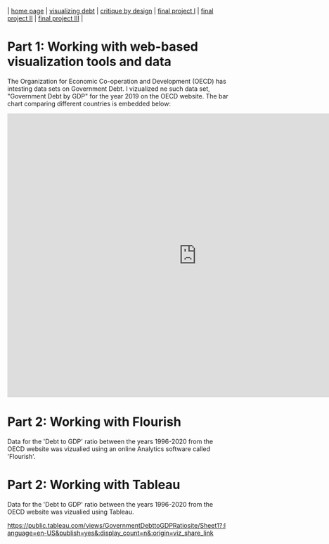 | [home page](https://cmustudent.github.io/tswd-portfolio-templates/) | [visualizing debt](visualizing-government-debt) | [critique by design](critique-by-design) | [final project I](final-project-part-one) | [final project II](final-project-part-two) | [final project III](final-project-part-three) |

# Part 1: Working with web-based visualization tools and data
The Organization for Economic Co-operation and Development (OECD) has intesting data sets on Government Debt. I vizualized ne such data set, "Government Debt by GDP" for the year 2019 on the OECD website. The bar chart comparing different countries is embedded below:

<iframe src="https://data.oecd.org/chart/6XS6" width="860" height="645" style="border: 0" mozallowfullscreen="true" webkitallowfullscreen="true" allowfullscreen="true"><a href="https://data.oecd.org/chart/6XS6" target="_blank">OECD Chart: General government debt, Total, % of GDP, Annual, 2019</a></iframe>

# Part 2: Working with Flourish
Data for the 'Debt to GDP' ratio between the years 1996-2020 from the OECD website was vizualied using an online Analytics software called 'Flourish'. 

<div class="flourish-embed flourish-chart" data-src="visualisation/12561357"><script src="https://public.flourish.studio/resources/embed.js"></script></div>

<div class="flourish-embed flourish-hierarchy" data-src="visualisation/12572983"><script src="https://public.flourish.studio/resources/embed.js"></script></div>

<div class="flourish-embed flourish-cards" data-src="visualisation/12573458"><script src="https://public.flourish.studio/resources/embed.js"></script></div>

# Part 2: Working with Tableau
Data for the 'Debt to GDP' ratio between the years 1996-2020 from the OECD website was vizualied using Tableau. 

https://public.tableau.com/views/GovernmentDebttoGDPRatiosite/Sheet1?:language=en-US&publish=yes&:display_count=n&:origin=viz_share_link
